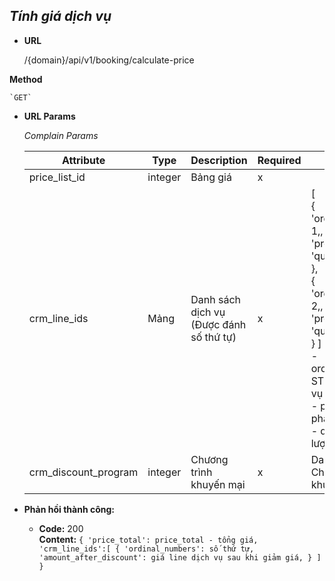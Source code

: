 ***Tính giá dịch vụ***
----
* **URL**

    /{domain}/api/v1/booking/calculate-price
    
 **Method**

    `GET`
* **URL Params**
  
  *Complain Params*
  
  | Attribute| Type  | Description  |  Required | Note |
  |---|---|---|---|---|
  | price_list_id| integer  | Bảng giá | x |  |
  | crm_line_ids| Mảng  | Danh sách dịch vụ (Được đánh số thứ tự) | x | [ <br/> { <br/> 'ordinal_numbers': 1,,<br/> 'product_id': id, <br/> 'quantity': Int, <br/> }, <br/> { <br/> 'ordinal_numbers': 2,,<br/> 'product_id': id, <br/> 'quantity': Int, <br/> } ] <br/> - ordinal_numbers: STT của line dịch vụ <br/> - product_id: Sản phẩm <br/>- quantity: Số lượng <br/>   |
  | crm_discount_program| integer  | Chương trình khuyến mại | x | Danh sách Chương trình khuyến mại |

* **Phản hồi thành công:**

  * **Code:** 200 <br />
    **Content:** `{
        'price_total': price_total - tổng giá,
        'crm_line_ids':[
                            {
                            'ordinal_numbers': số thứ tự,
                            'amount_after_discount': giá line dịch vụ sau khi giảm giá,
                            }
                        ]
        }`

